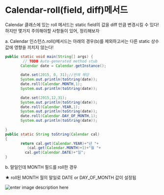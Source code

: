
# Calendar-roll(field, diff)메서드

Calendar 클래스에 있는 roll 메서드는 static field의 값을 diff 만큼 변경시킬 수 있다! 하지만 몇가지 주의해야할 사항들이 있어, 정리해보자

a. Calendar 인스턴스.roll()메서드는 아래의 경우(b)를 제외하고서는 다른 static 상수값에 영향을 끼치지 않는다!

~~~java
public static void main(String[] args) {
		// TODO Auto-generated method stub
       Calendar date = Calendar.getInstance();
		
       date.set(2015, 0, 31);//번에 해당
       System.out.println(toString(date));
       date.roll(Calendar.MONTH,1);
       System.out.println(toString(date));
		
       date.set(2015,12,31);
       System.out.println(toString(date));
       date.roll(Calendar.YEAR,1);
       System.out.println(toString(date));
       date.roll(Calendar.DAY_OF_MONTH,1);
       System.out.println(toString(date));
		
}
public static String toString(Calendar cal)
{
       return cal.get(Calendar.YEAR)+"년 "+
	      (cal.get(Calendar.MONTH)+1)+"월 "+
	     cal.get(Calendar.DATE)+"일";
}
~~~


b. 말일인데 MONTH 필드를 roll한 경우


★ roll된 MONTH 월의 말일로 DATE or DAY_OF_MONTH 값이 설정됨

![enter image description here](https://github.com/hy6219/TIL-Today-I-Learned-/blob/main/JAVA/Calendar_Date/Date_Calendar_roll.png?raw=true)
